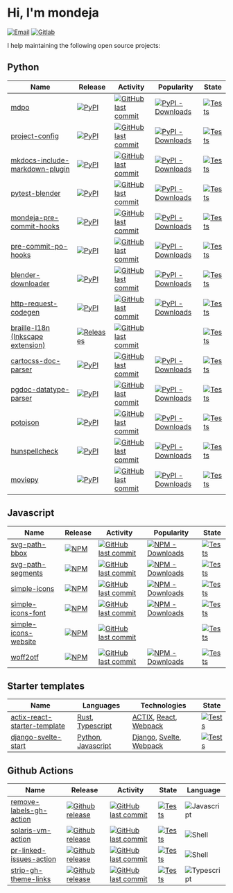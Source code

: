 # Hi, I'm mondeja

[![Email][email-badge]][email-link] [![Gitlab][gitlab-badge]][gitlab-link]

I help maintaining the following open source projects:

## Python

| Name | Release | Activity | Popularity | State |
| --- | --- | ---- | --- | --- |
| [mdpo][mdpo-github] | [![PyPI][mdpo-pypi-badge]][mdpo-pypi-link] | [![GitHub last commit][mdpo-last-commit-badge]][mdpo-last-commit-link] | [![PyPI - Downloads][mdpo-pypi-downloads-badge]][mdpo-pypi-downloads-link] | [![Tests][mdpo-state-badge]][mdpo-state-link] |
| [project-config][project-config-github] | [![PyPI][project-config-pypi-badge]][project-config-pypi-link] | [![GitHub last commit][project-config-last-commit-badge]][project-config-last-commit-link] | [![PyPI - Downloads][project-config-pypi-downloads-badge]][project-config-pypi-downloads-link] |  [![Tests][project-config-state-badge]][project-config-state-link] |
| [mkdocs-include-markdown-plugin][mkdocs-include-markdown-plugin-github] | [![PyPI][mkdocs-include-markdown-plugin-pypi-badge]][mkdocs-include-markdown-plugin-pypi-link] | [![GitHub last commit][mkdocs-include-markdown-plugin-last-commit-badge]][mkdocs-include-markdown-plugin-last-commit-link] | [![PyPI - Downloads][mkdocs-include-markdown-plugin-pypi-downloads-badge]][mkdocs-include-markdown-plugin-pypi-downloads-link] |  [![Tests][mkdocs-include-markdown-plugin-state-badge]][mkdocs-include-markdown-plugin-state-link] |
| [pytest-blender][pytest-blender-github] | [![PyPI][pytest-blender-pypi-badge]][pytest-blender-pypi-link] | [![GitHub last commit][pytest-blender-last-commit-badge]][pytest-blender-last-commit-link] | [![PyPI - Downloads][pytest-blender-pypi-downloads-badge]][pytest-blender-pypi-downloads-link] | [![Tests][pytest-blender-state-badge]][pytest-blender-state-link] |
| [mondeja-pre-commit-hooks][mondeja-pre-commit-hooks-github] | [![PyPI][mondeja-pre-commit-hooks-pypi-badge]][mondeja-pre-commit-hooks-pypi-link] | [![GitHub last commit][mondeja-pre-commit-hooks-last-commit-badge]][mondeja-pre-commit-hooks-last-commit-link] | [![PyPI - Downloads][mondeja-pre-commit-hooks-pypi-downloads-badge]][mondeja-pre-commit-hooks-pypi-downloads-link] | [![Tests][mondeja-pre-commit-hooks-state-badge]][mondeja-pre-commit-hooks-state-link] |
| [pre-commit-po-hooks][pre-commit-po-hooks-github] | [![PyPI][pre-commit-po-hooks-pypi-badge]][pre-commit-po-hooks-pypi-link] | [![GitHub last commit][pre-commit-po-hooks-last-commit-badge]][pre-commit-po-hooks-last-commit-link] | [![PyPI - Downloads][pre-commit-po-hooks-pypi-downloads-badge]][pre-commit-po-hooks-pypi-downloads-link] | [![Tests][pre-commit-po-hooks-state-badge]][pre-commit-po-hooks-state-link] |
| [blender-downloader][blender-downloader-github] | [![PyPI][blender-downloader-pypi-badge]][blender-downloader-pypi-link] | [![GitHub last commit][blender-downloader-last-commit-badge]][blender-downloader-last-commit-link] | [![PyPI - Downloads][blender-downloader-pypi-downloads-badge]][blender-downloader-pypi-downloads-link] | [![Tests][blender-downloader-state-badge]][blender-downloader-state-link] |
| [http-request-codegen][http-request-codegen-github] | [![PyPI][http-request-codegen-pypi-badge]][http-request-codegen-pypi-link] | [![GitHub last commit][http-request-codegen-last-commit-badge]][http-request-codegen-last-commit-link] | [![PyPI - Downloads][http-request-codegen-pypi-downloads-badge]][http-request-codegen-pypi-downloads-link] | [![Tests][http-request-codegen-state-badge]][http-request-codegen-state-link] |
| [braille-l18n (Inkscape extension)][inkscape-braille-l18n-ext-github] | [![Releases][inkscape-braille-l18n-ext-releases-badge]][inkscape-braille-l18n-ext-releases-link] | [![GitHub last commit][inkscape-braille-l18n-ext-last-commit-badge]][inkscape-braille-l18n-ext-last-commit-link] |  | [![Tests][inkscape-braille-l18n-ext-state-badge]][inkscape-braille-l18n-ext-state-link] |
| [cartocss-doc-parser][cartocss-doc-parser-github] | [![PyPI][cartocss-doc-parser-pypi-badge]][cartocss-doc-parser-pypi-link] | [![GitHub last commit][cartocss-doc-parser-last-commit-badge]][cartocss-doc-parser-last-commit-link] | [![PyPI - Downloads][cartocss-doc-parser-pypi-downloads-badge]][cartocss-doc-parser-pypi-downloads-link] | [![Tests][cartocss-doc-parser-state-badge]][cartocss-doc-parser-state-link] |
| [pgdoc-datatype-parser][pgdoc-datatype-parser-github] | [![PyPI][pgdoc-datatype-parser-pypi-badge]][pgdoc-datatype-parser-pypi-link] | [![GitHub last commit][pgdoc-datatype-parser-last-commit-badge]][pgdoc-datatype-parser-last-commit-link] | [![PyPI - Downloads][pgdoc-datatype-parser-pypi-downloads-badge]][pgdoc-datatype-parser-pypi-downloads-link] | [![Tests][pgdoc-datatype-parser-state-badge]][pgdoc-datatype-parser-state-link] |
| [potojson][potojson-github] | [![PyPI][potojson-pypi-badge]][potojson-pypi-link] | [![GitHub last commit][potojson-last-commit-badge]][potojson-last-commit-link] | [![PyPI - Downloads][potojson-pypi-downloads-badge]][potojson-pypi-downloads-link] | [![Tests][potojson-state-badge]][potojson-state-link] |
| [hunspellcheck][hunspellcheck-github] | [![PyPI][hunspellcheck-pypi-badge]][hunspellcheck-pypi-link] | [![GitHub last commit][hunspellcheck-last-commit-badge]][hunspellcheck-last-commit-link] | [![PyPI - Downloads][hunspellcheck-pypi-downloads-badge]][hunspellcheck-pypi-downloads-link] | [![Tests][hunspellcheck-state-badge]][hunspellcheck-state-link] |
| [moviepy][moviepy-github] | [![PyPI][moviepy-pypi-badge]][moviepy-pypi-link] | [![GitHub last commit][moviepy-last-commit-badge]][moviepy-last-commit-link] | [![PyPI - Downloads][moviepy-pypi-downloads-badge]][moviepy-pypi-downloads-link] | [![Tests][moviepy-state-badge]][moviepy-state-link] |

## Javascript

| Name | Release | Activity | Popularity | State |
| --- | --- | ---- | --- | --- |
| [svg-path-bbox][svg-path-bbox-github] | [![NPM][svg-path-bbox-npm-badge]][svg-path-bbox-npm-link] | [![GitHub last commit][svg-path-bbox-last-commit-badge]][svg-path-bbox-last-commit-link] | [![NPM - Downloads][svg-path-bbox-npm-downloads-badge]][svg-path-bbox-npm-link] | [![Tests][svg-path-bbox-state-badge]][svg-path-bbox-state-link] |
| [svg-path-segments][svg-path-segments-github] | [![NPM][svg-path-segments-npm-badge]][svg-path-segments-npm-link] | [![GitHub last commit][svg-path-segments-last-commit-badge]][svg-path-segments-last-commit-link] | [![NPM - Downloads][svg-path-segments-npm-downloads-badge]][svg-path-segments-npm-link] | [![Tests][svg-path-segments-state-badge]][svg-path-segments-state-link] |
| [simple-icons][simple-icons-github] | [![NPM][simple-icons-npm-badge]][simple-icons-npm-link] | [![GitHub last commit][simple-icons-last-commit-badge]][simple-icons-last-commit-link] | [![NPM - Downloads][simple-icons-npm-downloads-badge]][simple-icons-npm-link] | [![Tests][simple-icons-state-badge]][simple-icons-state-link] |
| [simple-icons-font][simple-icons-font-github] | [![NPM][simple-icons-font-npm-badge]][simple-icons-font-npm-link] | [![GitHub last commit][simple-icons-font-last-commit-badge]][simple-icons-font-last-commit-link] | [![NPM - Downloads][simple-icons-font-npm-downloads-badge]][simple-icons-font-npm-link] | [![Tests][simple-icons-font-state-badge]][simple-icons-font-state-link] |
| [simple-icons-website][simple-icons-website-github] | [![NPM][simple-icons-website-badge]][simple-icons-website-link] | [![GitHub last commit][simple-icons-website-last-commit-badge]][simple-icons-website-last-commit-link] |  | [![Tests][simple-icons-website-state-badge]][simple-icons-website-state-link] |
| [woff2otf][woff2otf-github] | [![NPM][woff2otf-npm-badge]][woff2otf-npm-link] | [![GitHub last commit][woff2otf-last-commit-badge]][woff2otf-last-commit-link] | [![NPM - Downloads][woff2otf-npm-downloads-badge]][woff2otf-npm-link] | [![Tests][woff2otf-state-badge]][woff2otf-state-link] |

## Starter templates

| Name | Languages | Technologies | State |
| --- | --- | --- | --- |
| [actix-react-starter-template][actix-react-starter-template-github] | [Rust], [Typescript] | [ACTIX], [React], [Webpack] | [![Tests][actix-react-starter-template-state-badge]][actix-react-starter-template-state-link] |
| [django-svelte-start][django-svelte-start-github] | [Python], [Javascript] | [Django], [Svelte], [Webpack] | [![Tests][django-svelte-start-state-badge]][django-svelte-start-state-link] |

## Github Actions

| Name | Release | Activity | State | Language
| --- | --- | --- | --- | --- |
| [remove-labels-gh-action][remove-labels-gh-action-github] | [![Github release][remove-labels-gh-action-release-badge]][remove-labels-gh-action-release-link] | [![GitHub last commit][remove-labels-gh-action-last-commit-badge]][remove-labels-gh-action-last-commit-link] | [![Tests][remove-labels-gh-action-state-badge]][remove-labels-gh-action-state-link] | ![Javascript][javascript] |
| [solaris-vm-action][solaris-vm-action-github] | [![Github release][solaris-vm-action-release-badge]][solaris-vm-action-release-link] | [![GitHub last commit][solaris-vm-action-last-commit-badge]][solaris-vm-action-last-commit-link] | [![Tests][solaris-vm-action-state-badge]][solaris-vm-action-state-link] | ![Shell][shell] |
| [pr-linked-issues-action][pr-linked-issues-action-github] | [![Github release][pr-linked-issues-action-release-badge]][pr-linked-issues-action-release-link] | [![GitHub last commit][pr-linked-issues-action-last-commit-badge]][pr-linked-issues-action-last-commit-link] | [![Tests][pr-linked-issues-action-state-badge]][pr-linked-issues-action-state-link] | ![Shell][shell] |
| [strip-gh-theme-links][strip-gh-theme-links-github] | [![Github release][strip-gh-theme-links-release-badge]][strip-gh-theme-links-release-link] | [![GitHub last commit][strip-gh-theme-links-last-commit-badge]][strip-gh-theme-links-last-commit-link] | [![Tests][strip-gh-theme-links-state-badge]][strip-gh-theme-links-state-link] | ![Typescript][typescript] |


<!-- LINKS -->

<!-- Introduction links -->

[email-badge]: https://img.shields.io/badge/-mondejar1994@gmail.com-c14438?style=flat-square&logo=gmail&logoColor=white&link=mailto:mondejar1994@gmail.com
[email-link]: mailto:mondejar1994@gmail.com

[gitlab-badge]: https://img.shields.io/badge/-mondeja-292961?style=flat-square&logo=gitlab&logoColor=white
[gitlab-link]: https://gitlab.com/mondeja

<!-- End: Introduction links -->

<!-- Python projects links -->
   
[mdpo-github]: https://github.com/mondeja/mdpo
[mdpo-pypi-badge]: https://img.shields.io/pypi/v/mdpo?style=flat-square&logo=python&logoColor=white
[mdpo-pypi-link]: https://pypi.org/project/mdpo
[mdpo-last-commit-badge]: https://img.shields.io/github/last-commit/mondeja/mdpo?style=flat-square
[mdpo-last-commit-link]: https://github.com/mondeja/mdpo/commits
[mdpo-pypi-downloads-badge]: https://img.shields.io/pypi/dm/mdpo?style=flat-square
[mdpo-pypi-downloads-link]: https://pypistats.org/packages/mdpo
[mdpo-stars-badge]: https://img.shields.io/github/stars/mondeja/mdpo?label=%E2%99%A1&logo=invalid&style=social
[mdpo-stars-link]: https://github.com/mondeja/mdpo/stargazers
[mdpo-state-badge]: https://img.shields.io/github/workflow/status/mondeja/mdpo/CI?logo=github&label=tests&style=flat-square
[mdpo-state-link]: https://github.com/mondeja/mdpo/actions?query=workflow%3ACI

[project-config-github]: https://github.com/mondeja/project-config
[project-config-pypi-badge]: https://img.shields.io/pypi/v/project-config?style=flat-square&logo=python&logoColor=white
[project-config-pypi-link]: https://pypi.org/project/project-config
[project-config-last-commit-badge]: https://img.shields.io/github/last-commit/mondeja/project-config?style=flat-square
[project-config-last-commit-link]: https://github.com/mondeja/project-config/commits
[project-config-pypi-downloads-badge]: https://img.shields.io/pypi/dm/project-config?style=flat-square
[project-config-pypi-downloads-link]: https://pypistats.org/packages/project-config
[project-config-state-badge]: https://img.shields.io/github/workflow/status/mondeja/project-config/CI?logo=github&label=tests&style=flat-square
[project-config-state-link]: https://github.com/mondeja/project-config/actions?query=workflow%3ACI

[mkdocs-include-markdown-plugin-github]: https://github.com/mondeja/mkdocs-include-markdown-plugin
[mkdocs-include-markdown-plugin-pypi-badge]: https://img.shields.io/pypi/v/mkdocs-include-markdown-plugin?style=flat-square&logo=python&logoColor=white
[mkdocs-include-markdown-plugin-pypi-link]: https://pypi.org/project/mkdocs-include-markdown-plugin
[mkdocs-include-markdown-plugin-last-commit-badge]: https://img.shields.io/github/last-commit/mondeja/mkdocs-include-markdown-plugin?style=flat-square
[mkdocs-include-markdown-plugin-last-commit-link]: https://github.com/mondeja/mkdocs-include-markdown-plugin/commits
[mkdocs-include-markdown-plugin-pypi-downloads-badge]: https://img.shields.io/pypi/dm/mkdocs-include-markdown-plugin?style=flat-square
[mkdocs-include-markdown-plugin-pypi-downloads-link]: https://pypistats.org/packages/mkdocs-include-markdown-plugin
[mkdocs-include-markdown-plugin-state-badge]: https://img.shields.io/github/workflow/status/mondeja/mkdocs-include-markdown-plugin/CI?logo=github&label=tests&style=flat-square
[mkdocs-include-markdown-plugin-state-link]: https://github.com/mondeja/mkdocs-include-markdown-plugin/actions?query=workflow%3ACI

[mondeja-pre-commit-hooks-github]: https://github.com/mondeja/pre-commit-hooks
[mondeja-pre-commit-hooks-pypi-badge]: https://img.shields.io/pypi/v/mondeja-pre-commit-hooks?style=flat-square&logo=python&logoColor=white
[mondeja-pre-commit-hooks-pypi-link]: https://pypi.org/project/mondeja-pre-commit-hooks
[mondeja-pre-commit-hooks-last-commit-badge]: https://img.shields.io/github/last-commit/mondeja/pre-commit-hooks?style=flat-square
[mondeja-pre-commit-hooks-last-commit-link]: https://github.com/mondeja/pre-commit-hooks/commits
[mondeja-pre-commit-hooks-pypi-downloads-badge]: https://img.shields.io/pypi/dm/mondeja-pre-commit-hooks?style=flat-square
[mondeja-pre-commit-hooks-pypi-downloads-link]: https://pypistats.org/packages/mondeja-pre-commit-hooks
[mondeja-pre-commit-hooks-state-badge]: https://img.shields.io/github/workflow/status/mondeja/pre-commit-hooks/CI?logo=github&label=tests&style=flat-square
[mondeja-pre-commit-hooks-state-link]: https://github.com/mondeja/pre-commit-hooks/actions?query=workflow%CI

[pre-commit-po-hooks-github]: https://github.com/mondeja/pre-commit-po-hooks
[pre-commit-po-hooks-pypi-badge]: https://img.shields.io/pypi/v/pre-commit-po-hooks?style=flat-square&logo=python&logoColor=white
[pre-commit-po-hooks-pypi-link]: https://pypi.org/project/pre-commit-po-hooks
[pre-commit-po-hooks-last-commit-badge]: https://img.shields.io/github/last-commit/mondeja/pre-commit-po-hooks?style=flat-square
[pre-commit-po-hooks-last-commit-link]: https://github.com/mondeja/pre-commit-po-hooks/commits
[pre-commit-po-hooks-pypi-downloads-badge]: https://img.shields.io/pypi/dm/pre-commit-po-hooks?style=flat-square
[pre-commit-po-hooks-pypi-downloads-link]: https://pypistats.org/packages/pre-commit-po-hooks
[pre-commit-po-hooks-state-badge]: https://img.shields.io/github/workflow/status/mondeja/pre-commit-po-hooks/CI?logo=github&label=tests&style=flat-square
[pre-commit-po-hooks-state-link]: https://github.com/mondeja/pre-commit-po-hooks/actions?query=workflow%CI

[blender-downloader-github]: https://github.com/mondeja/blender-downloader
[blender-downloader-pypi-badge]: https://img.shields.io/pypi/v/blender-downloader?style=flat-square&logo=python&logoColor=white
[blender-downloader-pypi-link]: https://pypi.org/project/blender-downloader
[blender-downloader-last-commit-badge]: https://img.shields.io/github/last-commit/mondeja/blender-downloader?style=flat-square
[blender-downloader-last-commit-link]: https://github.com/mondeja/blender-downloader/commits
[blender-downloader-pypi-downloads-badge]: https://img.shields.io/pypi/dm/blender-downloader?style=flat-square
[blender-downloader-pypi-downloads-link]: https://pypistats.org/packages/blender-downloader-plugin
[blender-downloader-state-badge]: https://img.shields.io/github/workflow/status/mondeja/blender-downloader/CI?logo=github&label=tests&style=flat-square
[blender-downloader-state-link]: https://github.com/mondeja/blender-downloader/actions?query=workflow%CI

[http-request-codegen-github]: https://github.com/mondeja/http-request-codegen
[http-request-codegen-pypi-badge]: https://img.shields.io/pypi/v/http-request-codegen?style=flat-square&logo=python&logoColor=white
[http-request-codegen-pypi-link]: https://pypi.org/project/http-request-codegen
[http-request-codegen-last-commit-badge]: https://img.shields.io/github/last-commit/mondeja/http-request-codegen?style=flat-square
[http-request-codegen-last-commit-link]: https://github.com/mondeja/http-request-codegen/commits
[http-request-codegen-pypi-downloads-badge]: https://img.shields.io/pypi/dm/http-request-codegen?style=flat-square
[http-request-codegen-pypi-downloads-link]: https://pypistats.org/packages/http-request-codegen
[http-request-codegen-state-badge]: https://img.shields.io/github/workflow/status/mondeja/http-request-codegen/CI?label=tests&logo=github&style=flat-square
[http-request-codegen-state-link]: https://github.com/mondeja/http-request-codegen/actions?query=workflow%3ACI

[pytest-blender-github]: https://github.com/mondeja/pytest-blender
[pytest-blender-pypi-badge]: https://img.shields.io/pypi/v/pytest-blender?style=flat-square&logo=python&logoColor=white
[pytest-blender-pypi-link]: https://pypi.org/project/pytest-blender
[pytest-blender-last-commit-badge]: https://img.shields.io/github/last-commit/mondeja/pytest-blender?style=flat-square
[pytest-blender-last-commit-link]: https://github.com/mondeja/pytest-blender/commits
[pytest-blender-pypi-downloads-badge]: https://img.shields.io/pypi/dm/pytest-blender?style=flat-square
[pytest-blender-pypi-downloads-link]: https://pypistats.org/packages/pytest-blender
[pytest-blender-state-badge]: https://img.shields.io/github/workflow/status/mondeja/pytest-blender/CI?logo=github&label=tests&style=flat-square
[pytest-blender-state-link]: https://github.com/mondeja/pytest-blender/actions?query=workflow%3ACI

[inkscape-braille-l18n-ext-github]: https://github.com/mondeja/inkscape-braille-l18n-ext
[inkscape-braille-l18n-ext-releases-badge]: https://img.shields.io/github/v/release/mondeja/inkscape-braille-l18n-ext?style=flat-square&logo=github&logoColor=white&label=github
[inkscape-braille-l18n-ext-releases-link]: https://github.com/mondeja/inkscape-braille-l18n-ext/releases
[inkscape-braille-l18n-ext-last-commit-badge]: https://img.shields.io/github/last-commit/mondeja/inkscape-braille-l18n-ext?style=flat-square
[inkscape-braille-l18n-ext-last-commit-link]: https://github.com/mondeja/inkscape-braille-l18n-ext/commits
[inkscape-braille-l18n-ext-state-badge]: https://img.shields.io/github/workflow/status/mondeja/inkscape-braille-l18n-ext/CI?logo=github&label=tests&style=flat-square
[inkscape-braille-l18n-ext-state-link]: https://github.com/mondeja/inkscape-braille-l18n-ext/actions?query=workflow%3ACI

[cartocss-doc-parser-github]: https://github.com/mondeja/cartocss-doc-parser
[cartocss-doc-parser-pypi-badge]: https://img.shields.io/pypi/v/cartocss-doc-parser?style=flat-square&logo=python&logoColor=white
[cartocss-doc-parser-pypi-link]: https://pypi.org/project/cartocss-doc-parser
[cartocss-doc-parser-last-commit-badge]: https://img.shields.io/github/last-commit/mondeja/cartocss-doc-parser?style=flat-square
[cartocss-doc-parser-last-commit-link]: https://github.com/mondeja/cartocss-doc-parser/commits
[cartocss-doc-parser-pypi-downloads-badge]: https://img.shields.io/pypi/dm/cartocss-doc-parser?style=flat-square
[cartocss-doc-parser-pypi-downloads-link]: https://pypistats.org/packages/cartocss-doc-parser
[cartocss-doc-parser-state-badge]: https://img.shields.io/github/workflow/status/mondeja/cartocss-doc-parser/CI?logo=github&label=tests&style=flat-square
[cartocss-doc-parser-state-link]: https://github.com/mondeja/cartocss-doc-parser/actions?query=workflow%3ACI

[pgdoc-datatype-parser-github]: https://github.com/mondeja/pgdoc-datatype-parser
[pgdoc-datatype-parser-pypi-badge]: https://img.shields.io/pypi/v/pgdoc-datatype-parser?style=flat-square&logo=python&logoColor=white
[pgdoc-datatype-parser-pypi-link]: https://pypi.org/project/pgdoc-datatype-parser
[pgdoc-datatype-parser-last-commit-badge]: https://img.shields.io/github/last-commit/mondeja/pgdoc-datatype-parser?style=flat-square
[pgdoc-datatype-parser-last-commit-link]: https://github.com/mondeja/pgdoc-datatype-parser/commits
[pgdoc-datatype-parser-pypi-downloads-badge]: https://img.shields.io/pypi/dm/pgdoc-datatype-parser?style=flat-square
[pgdoc-datatype-parser-pypi-downloads-link]: https://pypistats.org/packages/pgdoc-datatype-parser
[pgdoc-datatype-parser-state-badge]: https://img.shields.io/github/workflow/status/mondeja/pgdoc-datatype-parser/CI?logo=github&label=tests&style=flat-square
[pgdoc-datatype-parser-state-link]: https://github.com/mondeja/pgdoc-datatype-parser/actions?query=workflow%3ACI

[potojson-github]: https://github.com/mondeja/potojson
[potojson-pypi-badge]: https://img.shields.io/pypi/v/potojson?style=flat-square&logo=python&logoColor=white
[potojson-pypi-link]: https://pypi.org/project/potojson
[potojson-last-commit-badge]: https://img.shields.io/github/last-commit/mondeja/potojson?style=flat-square
[potojson-last-commit-link]: https://github.com/mondeja/potojson/commits
[potojson-pypi-downloads-badge]: https://img.shields.io/pypi/dm/potojson?style=flat-square
[potojson-pypi-downloads-link]: https://pypistats.org/packages/potojson
[potojson-state-badge]: https://img.shields.io/github/workflow/status/mondeja/potojson/CI?logo=github&label=tests&style=flat-square
[potojson-state-link]: https://github.com/mondeja/potojson/actions?query=workflow%3ACI

[hunspellcheck-github]: https://github.com/mondeja/hunspellcheck
[hunspellcheck-pypi-badge]: https://img.shields.io/pypi/v/hunspellcheck?style=flat-square&logo=python&logoColor=white
[hunspellcheck-pypi-link]: https://pypi.org/project/hunspellcheck
[hunspellcheck-last-commit-badge]: https://img.shields.io/github/last-commit/mondeja/hunspellcheck?style=flat-square
[hunspellcheck-last-commit-link]: https://github.com/mondeja/hunspellcheck/commits
[hunspellcheck-pypi-downloads-badge]: https://img.shields.io/pypi/dm/hunspellcheck?style=flat-square
[hunspellcheck-pypi-downloads-link]: https://pypistats.org/packages/hunspellcheck
[hunspellcheck-state-badge]: https://img.shields.io/github/workflow/status/mondeja/hunspellcheck/CI?logo=github&label=tests&style=flat-square
[hunspellcheck-state-link]: https://github.com/mondeja/hunspellcheck/actions?query=workflow%3ACI

[moviepy-github]: https://github.com/Zulko/moviepy
[moviepy-pypi-badge]: https://img.shields.io/pypi/v/moviepy?style=flat-square&logo=python&logoColor=white
[moviepy-pypi-link]: https://pypi.org/project/moviepy
[moviepy-last-commit-badge]: https://img.shields.io/github/last-commit/Zulko/moviepy?style=flat-square
[moviepy-last-commit-link]: https://github.com/Zulko/moviepy/commits
[moviepy-pypi-downloads-badge]: https://img.shields.io/pypi/dm/moviepy?style=flat-square
[moviepy-pypi-downloads-link]: https://pypistats.org/packages/moviepy
[moviepy-state-badge]: https://img.shields.io/github/workflow/status/Zulko/moviepy/Run%20Test%20Suite?logo=github&label=tests&style=flat-square
[moviepy-state-link]: https://github.com/Zulko/moviepy/actions?query=workflow%3A%22Run+Test+Suite%22

<!-- End: Python projects links -->

<!-- Javascript projects links -->

[svg-path-bbox-github]: https://github.com/mondeja/svg-path-bbox
[svg-path-bbox-npm-badge]: https://img.shields.io/npm/v/svg-path-bbox?style=flat-square&logo=npm
[svg-path-bbox-npm-link]: https://www.npmjs.com/package/svg-path-bbox
[svg-path-bbox-last-commit-badge]: https://img.shields.io/github/last-commit/mondeja/svg-path-bbox?style=flat-square
[svg-path-bbox-last-commit-link]: https://github.com/mondeja/svg-path-bbox/commits
[svg-path-bbox-npm-downloads-badge]: https://img.shields.io/npm/dm/svg-path-bbox?style=flat-square
[svg-path-bbox-state-badge]: https://img.shields.io/github/workflow/status/mondeja/svg-path-bbox/CI?logo=github&label=tests&style=flat-square
[svg-path-bbox-state-link]: https://github.com/mondeja/svg-path-bbox/actions?query=workflow%3ACI

[svg-path-segments-github]: https://github.com/mondeja/svg-path-segments
[svg-path-segments-npm-badge]: https://img.shields.io/npm/v/svg-path-segments?style=flat-square&logo=npm
[svg-path-segments-npm-link]: https://www.npmjs.com/package/svg-path-segments
[svg-path-segments-last-commit-badge]: https://img.shields.io/github/last-commit/mondeja/svg-path-segments?style=flat-square
[svg-path-segments-last-commit-link]: https://github.com/mondeja/svg-path-segments/commits
[svg-path-segments-npm-downloads-badge]: https://img.shields.io/npm/dm/svg-path-segments?style=flat-square
[svg-path-segments-state-badge]: https://img.shields.io/github/workflow/status/mondeja/svg-path-segments/CI?logo=github&label=tests&style=flat-square
[svg-path-segments-state-link]: https://github.com/mondeja/svg-path-segments/actions?query=workflow%3ACI

[simple-icons-github]: https://github.com/simple-icons/simple-icons
[simple-icons-npm-badge]: https://img.shields.io/npm/v/simple-icons?style=flat-square&logo=npm
[simple-icons-npm-link]: https://www.npmjs.com/package/simple-icons
[simple-icons-last-commit-badge]: https://img.shields.io/github/last-commit/simple-icons/simple-icons?style=flat-square
[simple-icons-last-commit-link]: https://github.com/simple-icons/simple-icons/commits
[simple-icons-npm-downloads-badge]: https://img.shields.io/npm/dm/simple-icons?style=flat-square
[simple-icons-state-badge]: https://img.shields.io/github/workflow/status/simple-icons/simple-icons/Verify/develop?logo=github&label=tests&style=flat-square
[simple-icons-state-link]: https://github.com/simple-icons/simple-icons/actions?query=workflow%3ATest

[simple-icons-font-github]: https://github.com/simple-icons/simple-icons-font
[simple-icons-font-npm-badge]: https://img.shields.io/npm/v/simple-icons-font?style=flat-square&logo=npm
[simple-icons-font-npm-link]: https://www.npmjs.com/package/simple-icons-font
[simple-icons-font-last-commit-badge]: https://img.shields.io/github/last-commit/simple-icons/simple-icons-font?style=flat-square
[simple-icons-font-last-commit-link]: https://github.com/simple-icons/simple-icons-font/commits
[simple-icons-font-npm-downloads-badge]: https://img.shields.io/npm/dm/simple-icons-font?style=flat-square
[simple-icons-font-state-badge]: https://img.shields.io/github/workflow/status/simple-icons/simple-icons-font/Verify/develop?logo=github&label=tests&style=flat-square
[simple-icons-font-state-link]: https://github.com/simple-icons/simple-icons-font/actions?query=workflow%3AVerify

[simple-icons-website-github]: https://github.com/simple-icons/simple-icons-website
[simple-icons-website-badge]: https://img.shields.io/badge/dynamic/json?color=informational&label=icons&prefix=%20&logo=simpleicons&query=%24.icons.length&url=https%3A%2F%2Fraw.githubusercontent.com%2Fsimple-icons%2Fsimple-icons%2Fdevelop%2F_data%2Fsimple-icons.json
[simple-icons-website-link]: https://simpleicons.org
[simple-icons-website-last-commit-badge]: https://img.shields.io/github/last-commit/simple-icons/simple-icons-website?style=flat-square
[simple-icons-website-last-commit-link]: https://github.com/simple-icons/simple-icons-website/commits
[simple-icons-website-state-badge]: https://img.shields.io/github/workflow/status/simple-icons/simple-icons-website/Verify/master?logo=github&label=tests&style=flat-square
[simple-icons-website-state-link]: https://github.com/simple-icons/simple-icons-website/actions?query=workflow%3AVerify

[woff2otf-github]: https://github.com/mondeja/woff2otf
[woff2otf-npm-badge]: https://img.shields.io/npm/v/woff2otf?style=flat-square&logo=npm
[woff2otf-npm-link]: https://www.npmjs.com/package/woff2otf
[woff2otf-last-commit-badge]: https://img.shields.io/github/last-commit/mondeja/woff2otf?style=flat-square
[woff2otf-last-commit-link]: https://github.com/mondeja/woff2otf/commits
[woff2otf-npm-downloads-badge]: https://img.shields.io/npm/dm/woff2otf?style=flat-square
[woff2otf-state-badge]: https://img.shields.io/github/workflow/status/mondeja/woff2otf/CI?logo=github&label=tests&style=flat-square
[woff2otf-state-link]: https://github.com/mondeja/woff2otf/actions?query=workflow%3ACI

<!-- End: Javascript projects links -->

<!-- Starter templates links -->

[actix-react-starter-template-github]: https://github.com/mondeja/actix-react-starter-template
[actix-react-starter-template-state-badge]: https://img.shields.io/github/workflow/status/mondeja/actix-react-starter-template/Tests?label=tests&logo=github&style=flat-square
[actix-react-starter-template-state-link]: https://github.com/mondeja/actix-react-starter-template/actions/workflows/test.yml

[django-svelte-start-github]: https://github.com/mondeja/django-svelte-start
[django-svelte-start-state-badge]: https://img.shields.io/github/workflow/status/mondeja/django-svelte-start/pre-commit?label=check&logo=github&style=flat-square
[django-svelte-start-state-link]: https://github.com/mondeja/django-svelte-start/actions/workflows/pre-commit.yml

<!-- End: Starter templates links -->

<!-- Github Actions links -->

[solaris-vm-action-github]: https://github.com/mondeja/solaris-vm-action
[solaris-vm-action-release-badge]: https://img.shields.io/github/v/release/mondeja/solaris-vm-action?logo=github&style=flat-square
[solaris-vm-action-release-link]: https://github.com/mondeja/solaris-vm-action/releases/latest
[solaris-vm-action-last-commit-badge]: https://img.shields.io/github/last-commit/mondeja/solaris-vm-action?style=flat-square
[solaris-vm-action-last-commit-link]: https://github.com/mondeja/solaris-vm-action/commits
[solaris-vm-action-state-badge]: https://img.shields.io/github/workflow/status/mondeja/solaris-vm-action/CI/v1?label=tests&logo=github&style=flat-square
[solaris-vm-action-state-link]: https://github.com/mondeja/solaris-vm-action/actions/workflows/ci.yml

[remove-labels-gh-action-github]: https://github.com/mondeja/remove-labels-gh-action
[remove-labels-gh-action-release-badge]: https://img.shields.io/github/v/release/mondeja/remove-labels-gh-action?logo=github&style=flat-square
[remove-labels-gh-action-release-link]: https://github.com/mondeja/remove-labels-gh-action/releases/latest
[remove-labels-gh-action-last-commit-badge]: https://img.shields.io/github/last-commit/mondeja/remove-labels-gh-action?style=flat-square
[remove-labels-gh-action-last-commit-link]: https://github.com/mondeja/remove-labels-gh-action/commits
[remove-labels-gh-action-state-badge]: https://img.shields.io/github/workflow/status/mondeja/remove-labels-gh-action/CI?logo=github&label=tests&style=flat-square
[remove-labels-gh-action-state-link]: https://github.com/mondeja/remove-labels-gh-action/actions?query=workflow%3ACI

[pr-linked-issues-action-github]: https://github.com/mondeja/pr-linked-issues-action
[pr-linked-issues-action-release-badge]: https://img.shields.io/github/v/release/mondeja/pr-linked-issues-action?logo=github&style=flat-square
[pr-linked-issues-action-release-link]: https://github.com/mondeja/pr-linked-issues-action/releases/latest
[pr-linked-issues-action-last-commit-badge]: https://img.shields.io/github/last-commit/mondeja/pr-linked-issues-action?style=flat-square
[pr-linked-issues-action-last-commit-link]: https://github.com/mondeja/pr-linked-issues-action/commits
[pr-linked-issues-action-state-badge]: https://img.shields.io/github/workflow/status/mondeja/pr-linked-issues-action/CI?logo=github&label=tests&style=flat-square
[pr-linked-issues-action-state-link]: https://github.com/mondeja/pr-linked-issues-action/actions?query=workflow%3ACI

[strip-gh-theme-links-github]: https://github.com/mondeja/strip-gh-theme-links
[strip-gh-theme-links-release-badge]: https://img.shields.io/github/v/release/mondeja/strip-gh-theme-links?logo=github&style=flat-square
[strip-gh-theme-links-release-link]: https://github.com/mondeja/strip-gh-theme-links/releases/latest
[strip-gh-theme-links-last-commit-badge]: https://img.shields.io/github/last-commit/mondeja/strip-gh-theme-links?style=flat-square
[strip-gh-theme-links-last-commit-link]: https://github.com/mondeja/strip-gh-theme-links/commits
[strip-gh-theme-links-state-badge]: https://img.shields.io/github/workflow/status/mondeja/strip-gh-theme-links/CI?logo=github&label=tests&style=flat-square
[strip-gh-theme-links-state-link]: https://github.com/mondeja/strip-gh-theme-links/actions?query=workflow%3ACI

<!-- End: Github Actions links -->

<!-- Language badges -->

[shell]: https://img.shields.io/static/v1?label=%20&labelColor=rgba(0,0,0,0)&message=posix&logo=gnu-bash&logoColor=white&color=77216F&style=flat-square
[bash]: https://img.shields.io/static/v1?label=%20&labelColor=rgba(0,0,0,0)&message=bash&logo=gnu-bash&logoColor=white&color=77216F&style=flat-square
[javascript]: https://img.shields.io/static/v1?label=%20&labelColor=rgba(0,0,0,0)&message=javascript&logo=javascript&logoColor=FBF152&color=FBF152&style=flat-square
[typescript]: https://img.shields.io/static/v1?label=%20&labelColor=rgba(0,0,0,0)&message=typescript&logo=javascript&logoColor=3178C6&color=3178C6&style=flat-square

<!-- End: Language badges -->

<!-- Language/techs links -->

[Rust]: https://www.rust-lang.org
[Python]: https://python.org
[Javascript]: https://www.javascript.com
[Typescript]: https://www.typescriptlang.org

[ACTIX]: https://actix.rs
[React]: https://reactjs.org
[Django]: https://www.djangoproject.com
[Svelte]: https://svelte.dev
[Webpack]: https://webpack.js.org

<!-- End: Language/techs links -->
